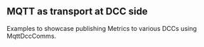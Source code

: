 ## MQTT as transport at DCC side

Examples to showcase publishing Metrics to various DCCs using MqttDccComms.
